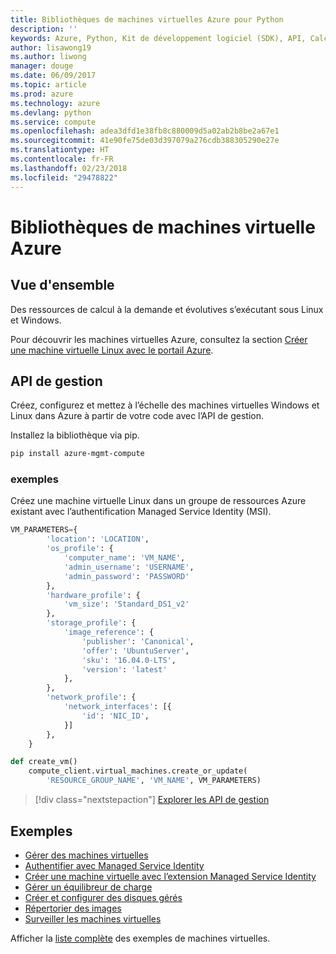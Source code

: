 ```yaml
---
title: Bibliothèques de machines virtuelles Azure pour Python
description: ''
keywords: Azure, Python, Kit de développement logiciel (SDK), API, Calcul, Machines virtuelles
author: lisawong19
ms.author: liwong
manager: douge
ms.date: 06/09/2017
ms.topic: article
ms.prod: azure
ms.technology: azure
ms.devlang: python
ms.service: compute
ms.openlocfilehash: adea3dfd1e38fb8c880009d5a02ab2b8be2a67e1
ms.sourcegitcommit: 41e90fe75de03d397079a276cdb388305290e27e
ms.translationtype: HT
ms.contentlocale: fr-FR
ms.lasthandoff: 02/23/2018
ms.locfileid: "29478822"
---
```

# <a name="azure-virtual-machine-libraries"></a>Bibliothèques de machines virtuelle Azure

## <a name="overview"></a>Vue d'ensemble

Des ressources de calcul à la demande et évolutives s’exécutant sous Linux et Windows.

Pour découvrir les machines virtuelles Azure, consultez la section [Créer une machine virtuelle Linux avec le portail Azure](/azure/virtual-machines/linux/quick-create-portal).

## <a name="management-api"></a>API de gestion

Créez, configurez et mettez à l’échelle des machines virtuelles Windows et Linux dans Azure à partir de votre code avec l’API de gestion.

Installez la bibliothèque via pip.

```bash
pip install azure-mgmt-compute 
```   

### <a name="example"></a>exemples

Créez une machine virtuelle Linux dans un groupe de ressources Azure existant avec l’authentification Managed Service Identity (MSI).

```python
VM_PARAMETERS={
        'location': 'LOCATION',
        'os_profile': {
            'computer_name': 'VM_NAME',
            'admin_username': 'USERNAME',
            'admin_password': 'PASSWORD'
        },
        'hardware_profile': {
            'vm_size': 'Standard_DS1_v2'
        },
        'storage_profile': {
            'image_reference': {
                'publisher': 'Canonical',
                'offer': 'UbuntuServer',
                'sku': '16.04.0-LTS',
                'version': 'latest'
            },
        },
        'network_profile': {
            'network_interfaces': [{
                'id': 'NIC_ID',
            }]
        },
    }

def create_vm()
    compute_client.virtual_machines.create_or_update(
        'RESOURCE_GROUP_NAME', 'VM_NAME', VM_PARAMETERS)
```

> [!div class="nextstepaction"]
> [Explorer les API de gestion](/python/api/overview/azure/virtualmachines/management)

## <a name="samples"></a>Exemples

* [Gérer des machines virtuelles][1]
* [Authentifier avec Managed Service Identity][2]
* [Créer une machine virtuelle avec l’extension Managed Service Identity][3]
* [Gérer un équilibreur de charge][4]
* [Créer et configurer des disques gérés][5]
* [Répertorier des images][6] 
* [Surveiller les machines virtuelles][7]

Afficher la [liste complète](https://azure.microsoft.com/resources/samples/?platform=python&term=virtual-machines) des exemples de machines virtuelles.

[1]: https://azure.microsoft.com/resources/samples/virtual-machines-python-manage/
[2]: https://github.com/Azure-Samples/resource-manager-python-manage-resources-with-msi
[3]: https://github.com/Azure-Samples/compute-python-msi-vm
[4]: https://azure.microsoft.com/resources/samples/network-python-manage-loadbalancer
[5]: ../docs-ref-conceptual/python-sdk-azure-samples-managed-disks.md
[6]: ../docs-ref-conceptual/python-sdk-azure-samples-list-images.md
[7]: ../docs-ref-conceptual/python-sdk-azure-samples-monitor-vms.md